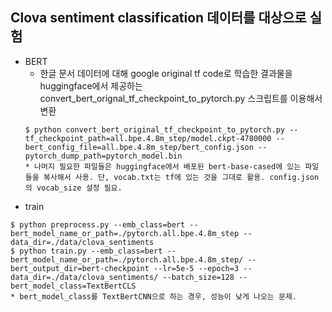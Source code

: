 ## Clova sentiment classification 데이터를 대상으로 실험
  - BERT
    - 한글 문서 데이터에 대해 google original tf code로 학습한 결과물을 huggingface에서 제공하는 convert_bert_orignal_tf_checkpoint_to_pytorch.py 스크립트를 이용해서 변환
    ```
    $ python convert_bert_original_tf_checkpoint_to_pytorch.py --tf_checkpoint_path=all.bpe.4.8m_step/model.ckpt-4780000 --bert_config_file=all.bpe.4.8m_step/bert_config.json --pytorch_dump_path=pytorch_model.bin
    * 나머지 필요한 파일들은 huggingface에서 배포된 bert-base-cased에 있는 파일들을 복사해서 사용. 단, vocab.txt는 tf에 있는 것을 그대로 활용. config.json의 vocab_size 설정 필요.
    ```
  - train
  ```
  $ python preprocess.py --emb_class=bert --bert_model_name_or_path=./pytorch.all.bpe.4.8m_step --data_dir=./data/clova_sentiments
  $ python train.py --emb_class=bert --bert_model_name_or_path=./pytorch.all.bpe.4.8m_step/ --bert_output_dir=bert-checkpoint --lr=5e-5 --epoch=3 --data_dir=./data/clova_sentiments/ --batch_size=128 --bert_model_class=TextBertCLS
  * bert_model_class를 TextBertCNN으로 하는 경우, 성능이 낮게 나오는 문제.
  ```
